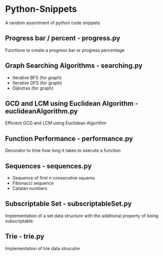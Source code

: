 # Python-Snippets
A random assortment of python code snippets

## Progress bar / percent - progress.py
Functions to create a progress bar or progress percentage

## Graph Searching Algorithms - searching.py
- Iterative BFS (for graph)
- Iterative DFS (for graph)
- Dijkstras (for graph)

## GCD and LCM using Euclidean Algorithm - euclideanAlgorithm.py
Efficient GCD and LCM using Euclidean Algorithm

## Function Performance - performance.py
Decorator to time how long it takes to execute a function

## Sequences - sequences.py
- Sequence of first n consecutive squares
- Fibonacci sequence
- Catalan numbers

## Subscriptable Set - subscriptableSet.py
Implementation of a set data structure with the additional property of being subscriptable

## Trie - trie.py
Implementation of trie data strucutre

